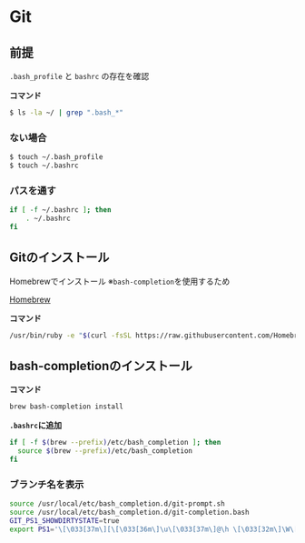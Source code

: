 # Git

## 前提

`.bash_profile` と `bashrc` の存在を確認

**コマンド**

```bash
$ ls -la ~/ | grep ".bash_*"
```

### ない場合

```bash
$ touch ~/.bash_profile
$ touch ~/.bashrc
```

### パスを通す

```bash
if [ -f ~/.bashrc ]; then
    . ~/.bashrc
fi
```

## Gitのインストール
Homebrewでインストール
※`bash-completion`を使用するため

[Homebrew](https://brew.sh/index_ja.html)

**コマンド**

```bash
/usr/bin/ruby -e "$(curl -fsSL https://raw.githubusercontent.com/Homebrew/install/master/install)"
```

## bash-completionのインストール

**コマンド**

```bash
brew bash-completion install
```

**`.bashrc`に追加**

```bash
if [ -f $(brew --prefix)/etc/bash_completion ]; then
  source $(brew --prefix)/etc/bash_completion
fi
```

### ブランチ名を表示

```bash
source /usr/local/etc/bash_completion.d/git-prompt.sh
source /usr/local/etc/bash_completion.d/git-completion.bash
GIT_PS1_SHOWDIRTYSTATE=true
export PS1='\[\033[37m\][\[\033[36m\]\u\[\033[37m\]@\h \[\033[32m\]\W\[\033[37m\]]\[\033[31m\]$(__git_ps1)\[\033[00m\]\$ '
```

